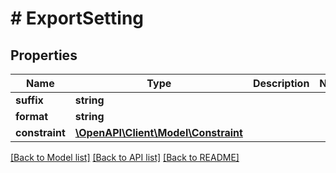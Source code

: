 # # ExportSetting

## Properties

Name | Type | Description | Notes
------------ | ------------- | ------------- | -------------
**suffix** | **string** |  |
**format** | **string** |  |
**constraint** | [**\OpenAPI\Client\Model\Constraint**](Constraint.md) |  |

[[Back to Model list]](../../README.md#models) [[Back to API list]](../../README.md#endpoints) [[Back to README]](../../README.md)
